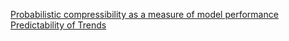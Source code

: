 
[Probabilistic compressibility as a measure of model performance](https://dunedinsoftware.github.io/compression)
[Predictability of Trends](https://dunedinsoftware.github.io/trends)
